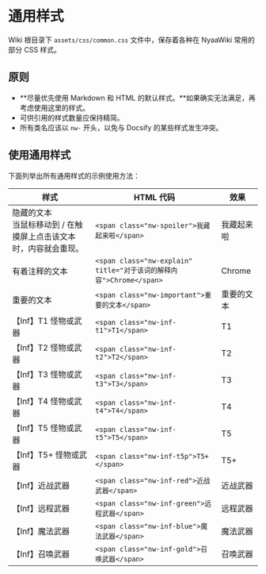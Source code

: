 # 通用样式

Wiki 根目录下 `assets/css/common.css` 文件中，保存着各种在 NyaaWiki 常用的部分 CSS 样式。

## 原则

* **尽量优先使用 Markdown 和 HTML 的默认样式。**如果确实无法满足，再考虑使用这里的样式。
* 可供引用的样式数量应保持精简。
* 所有类名应该以 `nw-` 开头，以免与 Docsify 的某些样式发生冲突。

## 使用通用样式

下面列举出所有通用样式的示例使用方法：

| 样式 | HTML 代码 | 效果 |
| - | - | - |
| 隐藏的文本<br>当鼠标移动到 / 在触摸屏上点击该文本时，内容就会重现。 | `<span class="nw-spoiler">我藏起来啦</span>` | <span class="nw-spoiler">我藏起来啦</span> |
| 有着注释的文本 | `<span class="nw-explain" title="对于该词的解释内容">Chrome</span>` | <span class="nw-explain" title="包括其它基于 Chromium，且内核版本 ≧32 的浏览器">Chrome</span> |
| 重要的文本 | `<span class="nw-important">重要的文本</span>` | <span class="nw-important">重要的文本</span> |
| 【Inf】T1 怪物或武器 | `<span class="nw-inf-t1">T1</span>` | <span class="nw-inf-t1">T1</span> |
| 【Inf】T2 怪物或武器 | `<span class="nw-inf-t2">T2</span>` | <span class="nw-inf-t2">T2</span> |
| 【Inf】T3 怪物或武器 | `<span class="nw-inf-t3">T3</span>` | <span class="nw-inf-t3">T3</span> |
| 【Inf】T4 怪物或武器 | `<span class="nw-inf-t4">T4</span>` | <span class="nw-inf-t4">T4</span> |
| 【Inf】T5 怪物或武器 | `<span class="nw-inf-t5">T5</span>` | <span class="nw-inf-t5">T5</span> |
| 【Inf】T5+ 怪物或武器 | `<span class="nw-inf-t5p">T5+</span>` | <span class="nw-inf-t5p">T5+</span> |
| 【Inf】近战武器 | `<span class="nw-inf-red">近战武器</span>` | <span class="nw-inf-red">近战武器</span> |
| 【Inf】远程武器 | `<span class="nw-inf-green">远程武器</span>` | <span class="nw-inf-green">远程武器</span> |
| 【Inf】魔法武器 | `<span class="nw-inf-blue">魔法武器</span>` | <span class="nw-inf-blue">魔法武器</span> |
| 【Inf】召唤武器 | `<span class="nw-inf-gold">召唤武器</span>` | <span class="nw-inf-gold">召唤武器</span> |
